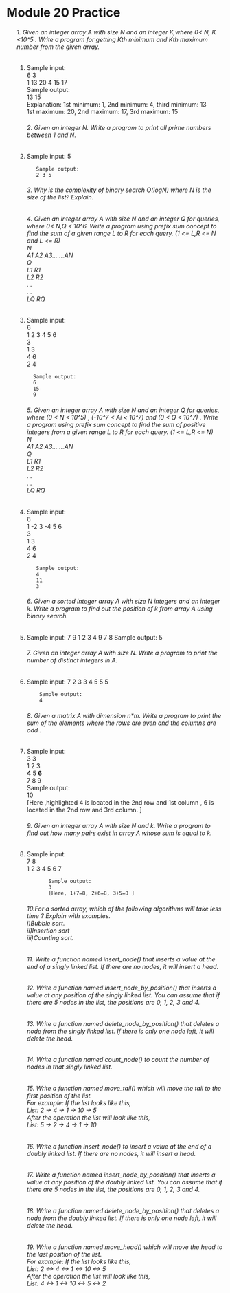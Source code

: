 <h1>Module 20 Practice</h1>
<ul>
<h6>1. Given an integer array A with size N and an integer K,where 0< N, K <10^5 . Write a program for getting Kth minimum and Kth maximum number from the given array.</h6>
<ol>
<li>
        Sample input:<br>
        6 3<br>
        1 13 20 4 15 17<br>
        Sample output:<br>
        13 15<br>
        Explanation: 1st minimum: 1, 2nd minimum: 4, third minimum: 13<br>
        1st maximum: 20, 2nd maximum: 17, 3rd maximum: 15<br>

</li>
<h6>2. Given an integer N. Write a program to print all prime numbers between 1 and N.</h6>
<li>
       Sample input:
       5<br>

       Sample output:
       2 3 5


</li>
<h6>3. Why is the complexity of binary search O(logN) where N is the size of the list? Explain.</h6>
<h6>4. Given an integer array A with size N and an integer Q for queries, where 0< N,Q < 10^6.
Write a program using prefix sum concept to find the sum of a given range L to R for each query. (1 <= L,R <= N and L <= R)<br>
N<br>
A1 A2 A3…….AN<br>
Q<br>
L1  R1<br>
L2  R2<br>
.    .<br>
.     .<br>
LQ  RQ<br>

</h6>
<li>
      Sample input:<br>
      6<br>
      1 2 3 4 5 6<br>
      3<br>
      1 3<br>
      4 6<br>
      2 4<br>

      Sample output:
      6
      15
      9
</li>
<h6>5. Given an integer array A with size N and an integer Q for queries, where
(0 <  N < 10^5) , (-10^7 < Ai  < 10^7) and (0 < Q < 10^7) .
Write a program using prefix sum concept to find the sum of positive integers from a given range L to R for each query. (1 <= L,R <= N)<br>
N<br>
A1 A2 A3…….AN<br>
Q<br>
L1  R1<br>
L2  R2<br>
.    .<br>
.     .<br>
LQ  RQ<br>
</h6>
<li>
       Sample input:<br>
       6<br>
       1 -2 3 -4 5 6<br>
       3<br>
       1 3<br>
       4 6<br>
       2 4<br>

       Sample output:
       4
       11
       3
</li>
<h6>6. Given a sorted integer array A with size N integers and an integer k. Write a program to find out the position of k from array A using binary search. 
</h6>
<li>
        Sample input:
        7 9
        1 2 3 4 9 7 8
        Sample output:
        5
</li>
<h6>7. Given an integer array A with size N. Write a program to print the number of distinct integers in A.</h6>
<li>
        Sample input:
        7
        2 3 3 4 5 5 5 

        Sample output:
        4
</li>
<h6>8. Given a matrix A with dimension n*m. Write a program to print the sum of the elements where the rows are even and the columns are odd .</h6>
<li>
          Sample input:<br>
          3 3<br>
          1 2 3<br>
          <b>4</b> 5 <b>6</b><br>
          7 8 9<br>
          Sample output:<br>
          10<br>
          [Here ,highlighted  4 is located in the 2nd row and 1st column , 6 is located in the 2nd row  and 3rd column. ]<br>
</li>
<h6>9. Given an integer array A with size N and k. Write a program to find out how many pairs exist in array A whose sum is equal to k.</h6>
<li>
           Sample input:<br>
           7 8<br>
           1 2 3 4 5 6 7<br>

           Sample output:
           3
           [Here, 1+7=8, 2+6=8, 3+5=8 ]
</li>
<h6>10.For a sorted array, which of the following algorithms will take less time ? Explain with examples.<br>
  i)Bubble sort.<br>
  ii)Insertion sort<br>
 iii)Counting sort.<br>
 </h6>
 <h6>11. Write a function named insert_node() that inserts a value at the end of a singly linked list. If there are no nodes, it will insert a head.</h6>
 <h6>12. Write a function named insert_node_by_position() that inserts a value at any position of the singly linked list. You can assume that if there are 5 nodes in the list, the positions are 0, 1, 2, 3 and 4.</h6>
 <h6>13. Write a function named delete_node_by_position() that deletes a node from the singly linked list. If there is only one node left, it will delete the head.</h6>
 <h6>14. Write a function named count_node() to count the number of nodes in that singly linked list.</h6>
 <h6>15. Write a function named move_tail() which will move the tail to the first position of the list.<br>
         For example: If the list looks like this,<br>
         List: 2 -> 4 -> 1 -> 10 -> 5<br>
         After the operation the list will look like this,<br>
         List: 5 -> 2 -> 4 -> 1 -> 10<br>
</h6>
 <h6>16. Write a function insert_node() to insert a value at the end of a doubly linked list. If there are no nodes, it will insert a head.</h6>
 <h6>17. Write a function named insert_node_by_position() that inserts a value at any position of the doubly linked list. You can assume that if there are 5 nodes in the list, the positions are 0, 1, 2, 3 and 4.</h6>
 <h6>18. Write a function named delete_node_by_position() that deletes a node from the doubly linked list. If there is only one node left, it will delete the head.</h6>
 <h6>19. Write a function named move_head() which will move the head to the last position of the list.<br>
         For example: If the list looks like this,<br>
         List: 2 <-> 4 <-> 1 <-> 10 <-> 5<br>
         After the operation the list will look like this,<br>
         List: 4 <-> 1 <-> 10 <-> 5 <-> 2<br>
</h6>

</ol>
